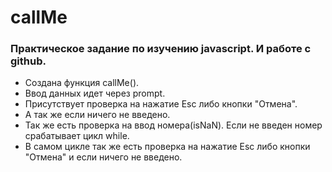 # callMe
### Практическое задание по изучению javascript. И работе с github.

* Создана функция callMe().
* Ввод данных идет через prompt.
* Присутствует проверка на нажатие Esc либо кнопки "Отмена".
* А так же если ничего не введено.
* Так же есть проверка на ввод номера(isNaN). Если не введен номер срабатывает цикл while.
* В самом цикле так же есть проверка на нажатие Esc либо кнопки "Отмена" и если ничего не введено.
